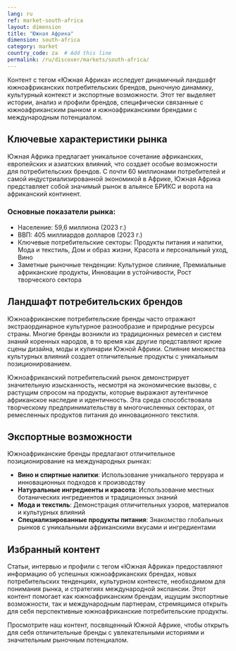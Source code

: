 ```yaml
---
lang: ru
ref: market-south-africa
layout: dimension
title: "Южная Африка"
dimension: south-africa
category: market
country_code: za  # Add this line
permalink: /ru/discover/markets/south-africa/
---
```


Контент с тегом «Южная Африка» исследует динамичный ландшафт южноафриканских потребительских брендов, рыночную динамику, культурный контекст и экспортные возможности. Этот тег выделяет истории, анализ и профили брендов, специфически связанные с южноафриканским рынком и южноафриканскими брендами с международным потенциалом.

## Ключевые характеристики рынка

Южная Африка предлагает уникальное сочетание африканских, европейских и азиатских влияний, что создает особые возможности для потребительских брендов. С почти 60 миллионами потребителей и самой индустриализированной экономикой в Африке, Южная Африка представляет собой значимый рынок в альянсе БРИКС и ворота на африканский континент.

### Основные показатели рынка:
- Население: 59,6 миллиона (2023 г.)
- ВВП: 405 миллиардов долларов (2023 г.)
- Ключевые потребительские секторы: Продукты питания и напитки, Мода и текстиль, Дом и образ жизни, Красота и персональный уход, Вино
- Заметные рыночные тенденции: Культурное слияние, Премиальные африканские продукты, Инновации в устойчивости, Рост творческого сектора

## Ландшафт потребительских брендов

Южноафриканские потребительские бренды часто отражают экстраординарное культурное разнообразие и природные ресурсы страны. Многие бренды возникли из традиционных ремесел и систем знаний коренных народов, в то время как другие представляют яркие сцены дизайна, моды и кулинарии Южной Африки. Слияние множества культурных влияний создает отличительные продукты с уникальным позиционированием.

Южноафриканский потребительский рынок демонстрирует значительную изысканность, несмотря на экономические вызовы, с растущим спросом на продукты, которые выражают аутентичное африканское наследие и идентичность. Эта среда способствовала творческому предпринимательству в многочисленных секторах, от ремесленных продуктов питания до инновационного текстиля.

## Экспортные возможности

Южноафриканские бренды предлагают отличительное позиционирование на международных рынках:

- **Вино и спиртные напитки**: Использование уникального терруара и инновационных подходов к производству
- **Натуральные ингредиенты и красота**: Использование местных ботанических ингредиентов и традиционных знаний
- **Мода и текстиль**: Демонстрация отличительных узоров, материалов и культурных влияний
- **Специализированные продукты питания**: Знакомство глобальных рынков с уникальными африканскими вкусами и ингредиентами

## Избранный контент

Статьи, интервью и профили с тегом «Южная Африка» предоставляют информацию об успешных южноафриканских брендах, новых потребительских тенденциях, культурном контексте, необходимом для понимания рынка, и стратегиях международной экспансии. Этот контент помогает как южноафриканским брендам, ищущим экспортные возможности, так и международным партнерам, стремящимся открыть для себя перспективные южноафриканские потребительские продукты.

Просмотрите наш контент, посвященный Южной Африке, чтобы открыть для себя отличительные бренды с увлекательными историями и значительным рыночным потенциалом.
